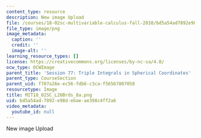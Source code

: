 ```yaml
---
content_type: resource
description: New image Upload
file: /courses/18-02sc-multivariable-calculus-fall-2010/bd5a54ad7892e98debaeae398c4ff2a6_MIT18_02SC_L26Brds_8a.png
file_type: image/png
image_metadata:
  caption: ''
  credit: ''
  image-alt: ''
learning_resource_types: []
license: https://creativecommons.org/licenses/by-nc-sa/4.0/
ocw_type: OCWImage
parent_title: 'Session 77: Triple Integrals in Spherical Coordinates'
parent_type: CourseSection
parent_uid: f707a26e-ec56-fdb6-c3ca-f56567807058
resourcetype: Image
title: MIT18_02SC_L26Brds_8a.png
uid: bd5a54ad-7892-e98d-ebae-ae398c4ff2a6
video_metadata:
  youtube_id: null
---
```

New image Upload